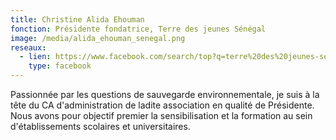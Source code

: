 ```yaml
---
title: Christine Alida Ehouman
fonction: Présidente fondatrice, Terre des jeunes Sénégal
image: /media/alida_ehouman_senegal.png
reseaux:
  - lien: https://www.facebook.com/search/top?q=terre%20des%20jeunes-senegal
    type: facebook
---
```

Passionnée par les questions de sauvegarde environnementale, je suis à la tête du CA d'administration de ladite association en qualité de Présidente. Nous avons pour objectif premier la sensibilisation et la formation au sein d'établissements scolaires et universitaires.

